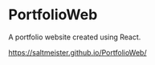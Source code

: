 # PortfolioWeb

A portfolio website created using React.

https://saltmeister.github.io/PortfolioWeb/

